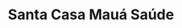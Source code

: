 ---
layout: post
type: post
title: Santa Casa Mauá Saúde
description: "Desenvolvimento do site do Plano de Saúde Santa Casa Mauá utilizando WordPress e Vue.js."
tags: ['Front-end', 'WordPress', 'Vue']
type: single
live: "https://prestador.valesaudesempre.com.br/"
permalink: /portfolio/:title/
---